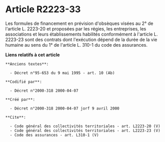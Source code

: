 # Article R2223-33

Les formules de financement en prévision d'obsèques visées au 2° de l'article L. 2223-20 et proposées par les régies, les
entreprises, les associations et leurs établissements habilités conformément à l'article L. 2223-23 sont des contrats dont
l'exécution dépend de la durée de la vie humaine au sens du 1° de l'article L. 310-1 du code des assurances.

**Liens relatifs à cet article**

	**Anciens textes**:

	  - Décret n°95-653 du 9 mai 1995 - art. 10 (Ab)

	**Codifié par**:

	  - Décret n°2000-318 2000-04-07

	**Créé par**:

	  - Décret n°2000-318 2000-04-07 jorf 9 avril 2000

	**Cite**:

	  - Code général des collectivités territoriales - art. L2223-20 (V)
	  - Code général des collectivités territoriales - art. L2223-23 (V)
	  - Code des assurances - art. L310-1 (V)
